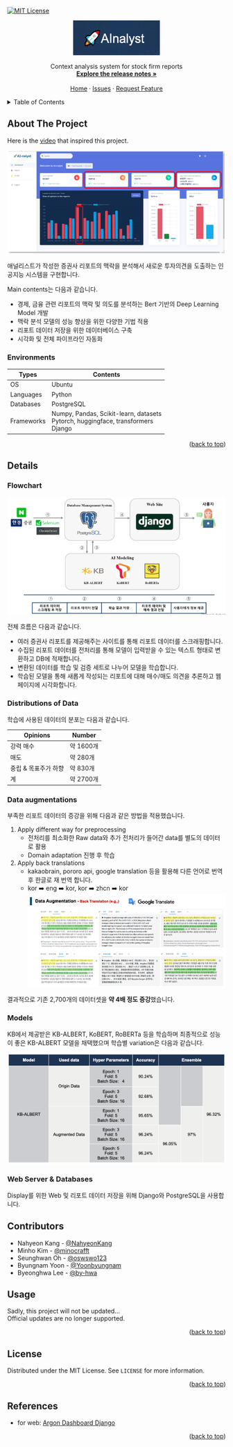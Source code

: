 <!-- Improved compatibility of back to top link -->
<a name="top"></a>

<!-- PROJECT SHIELDS -->
[![MIT License][license-shield]][license]

<!-- PROJECT LOGO -->
<div align="center">
  <img src="assets/logo.png" alt="Logo" width="200" height="80">

  <p align="center">
    Context analysis system for stock firm reports
    <br />
    <a href="https://github.com/minocrafft/Ainalyst/tree/main/RELEASE.md"><strong>Explore the release notes »</strong></a>
    <br />
    <br />
    <a href="https://github.com/minocrafft/Ainalyst">Home</a>
    ·
    <a href="https://github.com/minocrafft/Ainalyst/issues">Issues</a>
    ·
    <a href="https://github.com/minocrafft/Ainalyst/pulls">Request Feature</a>
  </p>
</div>



<!-- TABLE OF CONTENTS -->
<details>
  <summary>Table of Contents</summary>
  <ol>
    <li><a href="#about-the-project">About The Project</a></li>
    <li>
      <a href="#details">Details</a>
      <ul>
        <li><a href="#flowchart">Flowchart</a></li>
        <li><a href="#distributions-of-data">Distributions of data</a></li>
        <li><a href="#data-augmentations">Data augmentations</a></li>
        <li><a href="#models">Models</a></li>
        <li><a href="#web-server--databases">Web server & Databases</a></li>
      </ul>
    </li>
    <li><a href="#contributors">Contributors</a></li>
    <li><a href="#usage">Usage</a></li>
    <li><a href="#license">License</a></li>
    <li><a href="#references">References</a></li>
  </ol>
</details>



<!-- ABOUT THE PROJECT -->
## About The Project

Here is the [video](https://www.youtube.com/watch?v=EeRVhKxHqs8&ab_channel=%EB%A8%B8%EB%8B%88%EA%B7%B8%EB%9D%BC%ED%94%BCMoneygraphy) that inspired this project.

![home]

애널리스트가 작성한 증권사 리포트의 맥락을 분석해서 새로운 투자의견을 도출하는 인공지능 시스템을 구현합니다.

Main contents는 다음과 같습니다.

* 경제, 금융 관련 리포트의 맥락 및 의도를 분석하는 Bert 기반의 Deep Learning Model 개발
* 맥락 분석 모델의 성능 향상을 위한 다양한 기법 적용
* 리포트 데이터 저장을 위한 데이터베이스 구축
* 시각화 및 전체 파이프라인 자동화

### Environments

|Types|Contents|
|---|---|
|OS|Ubuntu|
|Languages|Python|
|Databases|PostgreSQL|
|Frameworks|Numpy, Pandas, Scikit-learn, datasets <br>Pytorch, huggingface, transformers <br>Django|

<p align="right">(<a href="#top">back to top</a>)</p>



## Details

### Flowchart
![flowchart]

전체 흐름은 다음과 같습니다.

- 여러 증권사 리포트를 제공해주는 사이트를 통해 리포트 데이터를 스크래핑합니다.
- 수집된 리포트 데이터를 전처리를 통해 모델이 입력받을 수 있는 텍스트 형태로 변환하고 DB에 적재합니다.
- 변환된 데이터를 학습 및 검증 세트로 나누어 모델을 학습합니다.
- 학습된 모델을 통해 새롭게 작성되는 리포트에 대해 매수/매도 의견을 추론하고 웹페이지에 시각화합니다.

### Distributions of Data

학습에 사용된 데이터의 분포는 다음과 같습니다.

|Opinions|Number|
|---|---|
|강력 매수|약 1600개|
|매도|약 280개|
|중립 & 목표주가 하향|약 830개|
|계|약 2700개|


### Data augmentations

부족한 리포트 데이터의 증강을 위해 다음과 같은 방법을 적용했습니다.

1. Apply different way for preprocessing
    - 전처리를 최소화한 Raw data와 추가 전처리가 들어간 data를 별도의 데이터로 활용
    - Domain adaptation 진행 후 학습
2. Apply back translations
    - kakaobrain, pororo api, google translation 등을 활용해 다른 언어로 번역 후 한글로 재 번역 합니다.
    - kor :arrow_right: eng :arrow_right: kor, kor :arrow_right: zhcn :arrow_right: kor
    ![backtranslations]

결과적으로 기존 2,700개의 데이터셋을 **약 4배 정도 증강**했습니다.

### Models

KB에서 제공받은 KB-ALBERT, KoBERT, RoBERTa 등을 학습하며 최종적으로 성능이 좋은 KB-ALBERT 모델을 채택했으며 학습별 variation은 다음과 같습니다.

![performance-table]

### Web Server & Databases

Display를 위한 Web 및 리포트 데이터 저장을 위해 Django와 PostgreSQL을 사용합니다.



<!-- Contributors -->
## Contributors

* Nahyeon Kang - [@NahyeonKang](https://github.com/NahyeonKang)
* Minho Kim - [@minocrafft](https://github.com/minocrafft)
* Seunghwan Oh - [@oswswo123](https://github.com/oswswo123)
* Byungnam Yoon - [@Yoonbyungnam](https://github.com/Yoonbyungnam)
* Byeonghwa Lee - [@by-hwa](https://github.com/by-hwa)



<!-- USAGE EXAMPLES -->
## Usage

Sadly, this project will not be updated...  
Official updates are no longer supported.

<p align="right">(<a href="#top">back to top</a>)</p>



<!-- LICENSE -->
## License

Distributed under the MIT License. See `LICENSE` for more information.

<p align="right">(<a href="#top">back to top</a>)</p>



<!-- ACKNOWLEDGMENTS -->
## References

* for web: [Argon Dashboard Django][Argon]

<p align="right">(<a href="#top">back to top</a>)</p>



<!-- MARKDOWN LINKS & IMAGES -->
<!-- https://www.markdownguide.org/basic-syntax/#reference-style-links -->
[license-shield]: https://img.shields.io/github/license/minocrafft/Ainalyst.svg?style=for-the-badge
[license]: LICENSE
[title]: assets/title.png
[home]: assets/home.png
[flowchart]: assets/flowchart.png
[blockdiagram]: assets/blockdiagram.png
[backtranslations]: assets/backtranslations.png
[performance-table]: assets/performance-table.png
[Argon]: https://www.creative-tim.com/product/argon-dashboard-django
[Release-Notes]: RELEASE.md
